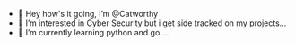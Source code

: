 - 👋 Hey how's it going, I’m @Catworthy
- 👀 I’m interested in Cyber Security but i get side tracked on my projects...
- 🌱 I’m currently learning python and go ...
<!---
Catworthy/Catworthy is a ✨ special ✨ repository because its `README.md` (this file) appears on your GitHub profile.
You can click the Preview link to take a look at your changes.
--->

